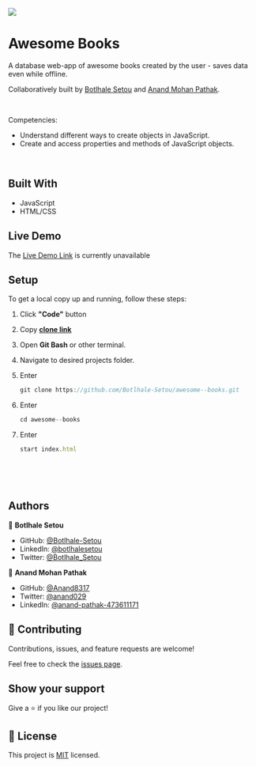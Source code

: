 ![](https://img.shields.io/badge/Microverse-blueviolet)

# Awesome Books

A database web-app of awesome books created by the user - saves data even while offline.

Collaboratively built by [Botlhale Setou](https://github.com/Botlhale-Setou) and [Anand Mohan Pathak](https://github.com/Anand8317).

<br>

Competencies:
- Understand different ways to create objects in JavaScript.
- Create and access properties and methods of JavaScript objects.

<br>

## Built With

- JavaScript
- HTML/CSS

## Live Demo

The [Live Demo Link](https://livedemo.com) is currently unavailable


## Setup

To get a local copy up and running, follow these steps:
1. Click **"Code"** button
2. Copy [**clone link**](https://github.com/Botlhale-Setou/awesome--books.git)
3. Open **Git Bash** or other terminal.
4. Navigate to desired projects folder.
5. Enter 
	```javascript
	git clone https://github.com/Botlhale-Setou/awesome--books.git
	```

6. Enter 
	```javascript
	cd awesome--books
	```

7. Enter 
	```javascript
	start index.html
	```

<br><br><br>

## Authors

👤 **Botlhale Setou**
- GitHub: [@Botlhale-Setou](https://github.com/Botlhale-Setou)
- LinkedIn: [@botlhalesetou](https://www.linkedin.com/in/botlhalesetou/)
- Twitter: [@Botlhale_Setou](https://twitter.com/Botlhale_Setou)

👤 **Anand Mohan Pathak**

- GitHub: [@Anand8317](https://github.com/Anand8317)
- Twitter: [@anand029](https://twitter.com/anand029)
- LinkedIn: [@anand-pathak-473611171](https://www.linkedin.com/in/anand-pathak-473611171/)

## 🤝 Contributing

Contributions, issues, and feature requests are welcome!

Feel free to check the [issues page](https://github.com/Botlhale-Setou/awesome--books/issues).

## Show your support

Give a ⭐️ if you like our project!


## 📝 License

This project is [MIT](./LICENSE) licensed.